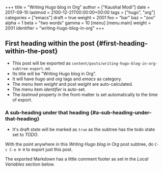 +++
title = "Writing Hugo blog in Org"
author = ["Kaushal Modi"]
date = 2017-09-10
lastmod = 2100-12-21T00:00:00+00:00
tags = ["hugo", "org"]
categories = ["emacs"]
draft = true
weight = 2001
foo = "bar"
baz = "zoo"
alpha = 1
beta = "two words"
gamma = 10
[menu]
  [menu.main]
    weight = 2001
    identifier = "writing-hugo-blog-in-org"
+++

## First heading within the post {#first-heading-within-the-post}

-   This post will be exported as
    `content/posts/writing-hugo-blog-in-org-subtree-export.md`.
-   Its title will be "Writing Hugo blog in Org".
-   It will have _hugo_ and _org_ tags and _emacs_ as category.
-   The menu item _weight_ and post _weight_ are auto-calculated.
-   The menu item _identifier_ is auto-set.
-   The _lastmod_ property in the front-matter is set automatically to
    the time of export.


### A sub-heading under that heading {#a-sub-heading-under-that-heading}

-   It's draft state will be marked as `true` as the subtree has the
    todo state set to _TODO_.

With the point <span class="underline">anywhere</span> in this _Writing Hugo blog in Org_ post
subtree, do `C-c C-e H H` to export just this post.

The exported Markdown has a little comment footer as set in the _Local
Variables_ section below.


[//]: # "Exported with love from a post written in Org mode"
[//]: # "- https://github.com/kaushalmodi/ox-hugo"
